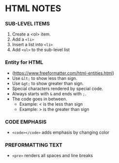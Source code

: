 # HTML NOTES

### SUB-LEVEL ITEMS

1. Create a &lt;ol&gt; item.
2. Add a `<li>`
3. Insert a list into `<li>`
4. Add `<ul>` to the sub-level list

### Entity for HTML

- (https://www.freeformatter.com/html-entities.html)
- Use `&lt;` to show less than sign.
- Use `&gt;` to show greater than sign.
- Special characters rendered by special code.
- Always starts with `&` and ends with `;`.
- The code goes in between.
   - Example: &lt; is the less than sign
   - Example: &gt; is the greater than sign

### CODE EMPHASIS

- `<code></code>` adds emphasis by changing color

### PREFORMATTING TEXT

- `<pre>` renders all spaces and line breaks